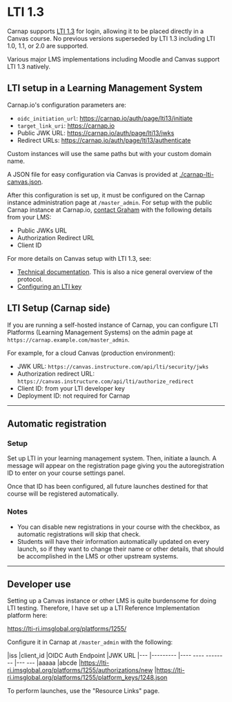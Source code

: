 # LTI 1.3

Carnap supports [LTI 1.3](http://www.imsglobal.org/spec/lti/v1p3/) for login,
allowing it to be placed directly in a Canvas course. No previous versions
superseded by LTI 1.3 including LTI 1.0, 1.1, or 2.0 are supported.

Various major LMS implementations including Moodle and Canvas support LTI 1.3
natively.

## LTI setup in a Learning Management System

Carnap.io's configuration parameters are:

* `oidc_initiation_url`: https://carnap.io/auth/page/lti13/initiate
* `target_link_uri`: https://carnap.io
* Public JWK URL: https://carnap.io/auth/page/lti13/jwks
* Redirect URLs: https://carnap.io/auth/page/lti13/authenticate

Custom instances will use the same paths but with your custom domain name.

A JSON file for easy configuration via Canvas is provided at
[./carnap-lti-canvas.json](./carnap-lti-canvas.json).

After this configuration is set up, it must be configured on the Carnap
instance administration page at `/master_admin`. For setup with the public
Carnap instance at Carnap.io, [contact Graham](mailto:gleachkr@ksu.edu) with
the following details from your LMS:

* Public JWKs URL
* Authorization Redirect URL
* Client ID

For more details on Canvas setup with LTI 1.3, see:

* [Technical documentation](https://canvas.instructure.com/doc/api/file.lti_dev_key_config.html).
  This is also a nice general overview of the protocol.
* [Configuring an LTI key](https://community.canvaslms.com/t5/Admin-Guide/How-do-I-configure-an-LTI-key-for-an-account/ta-p/140)

## LTI Setup (Carnap side)

If you are running a self-hosted instance of Carnap, you can configure LTI
Platforms (Learning Management Systems) on the admin page at
`https://carnap.example.com/master_admin`.

For example, for a cloud Canvas (production environment):

* JWK URL: `https://canvas.instructure.com/api/lti/security/jwks`
* Authorization redirect URL: `https://canvas.instructure.com/api/lti/authorize_redirect`
* Client ID: from your LTI developer key
* Deployment ID: not required for Carnap

-----------------------

## Automatic registration

### Setup

Set up LTI in your learning management system. Then, initiate a launch. A
message will appear on the registration page giving you the autoregistration ID
to enter on your course settings panel.

Once that ID has been configured, all future launches destined for that course
will be registered automatically.

### Notes

* You can disable new registrations in your course with the checkbox, as
  automatic registrations will skip that check.
* Students will have their information automatically updated on every launch,
  so if they want to change their name or other details, that should be
  accomplished in the LMS or other upstream systems.


-----------------------

## Developer use

Setting up a Canvas instance or other LMS is quite burdensome for doing LTI
testing. Therefore, I have set up a LTI Reference Implementation platform here:

https://lti-ri.imsglobal.org/platforms/1255/

Configure it in Carnap at `/master_admin` with the following:

|iss	|client_id	|OIDC Auth Endpoint	|JWK URL
|---	|---------	|---- ---- --------	|--- ---
|aaaaa	|abcde	    |https://lti-ri.imsglobal.org/platforms/1255/authorizations/new	|https://lti-ri.imsglobal.org/platforms/1255/platform_keys/1248.json

To perform launches, use the "Resource Links" page.
